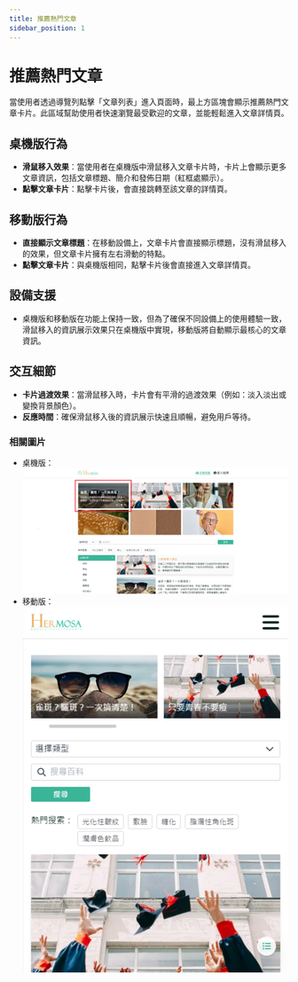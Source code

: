 ```yaml
---
title: 推薦熱門文章
sidebar_position: 1
---
```


# 推薦熱門文章

當使用者透過導覽列點擊「文章列表」進入頁面時，最上方區塊會顯示推薦熱門文章卡片。此區域幫助使用者快速瀏覽最受歡迎的文章，並能輕鬆進入文章詳情頁。

## 桌機版行為

- **滑鼠移入效果**：當使用者在桌機版中滑鼠移入文章卡片時，卡片上會顯示更多文章資訊，包括文章標題、簡介和發佈日期（紅框處顯示）。
- **點擊文章卡片**：點擊卡片後，會直接跳轉至該文章的詳情頁。

## 移動版行為

- **直接顯示文章標題**：在移動設備上，文章卡片會直接顯示標題，沒有滑鼠移入的效果，但文章卡片擁有左右滑動的特點。
- **點擊文章卡片**：與桌機版相同，點擊卡片後會直接進入文章詳情頁。

## 設備支援

- 桌機版和移動版在功能上保持一致，但為了確保不同設備上的使用體驗一致，滑鼠移入的資訊展示效果只在桌機版中實現，移動版將自動顯示最核心的文章資訊。

## 交互細節

- **卡片過渡效果**：當滑鼠移入時，卡片會有平滑的過渡效果（例如：淡入淡出或變換背景顏色）。
- **反應時間**：確保滑鼠移入後的資訊展示快速且順暢，避免用戶等待。

### 相關圖片

- 桌機版：
  ![推薦熱門文章](./img/article-hot-card.png)
- 移動版：
  ![推薦熱門文章](./img/article-hot-card-mobile.png)
